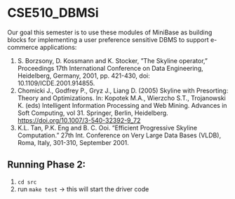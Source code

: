 # CSE510_DBMSi

Our goal this semester is to use these modules of MiniBase as building blocks for implementing a user preference sensitive DBMS to support e-commerce applications:

1. S. Borzsony, D. Kossmann and K. Stocker, ”The Skyline operator,” Proceedings 17th International Conference on
Data Engineering, Heidelberg, Germany, 2001, pp. 421-430, doi: 10.1109/ICDE.2001.914855.
2. Chomicki J., Godfrey P., Gryz J., Liang D. (2005) Skyline with Presorting: Theory and Optimizations. In: Kopotek
M.A., Wierzcho S.T., Trojanowski K. (eds) Intelligent Information Processing and Web Mining. Advances in Soft
Computing, vol 31. Springer, Berlin, Heidelberg. https://doi.org/10.1007/3-540-32392-9_72
3. K.L. Tan, P.K. Eng and B. C. Ooi. “Efficient Progressive Skyline Computation.” 27th Int. Conference on Very
Large Data Bases (VLDB), Roma, Italy, 301-310, September 2001.

## Running Phase 2:

1. `cd src`
2. run `make test` -> this will start the driver code
